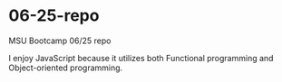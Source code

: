 # 06-25-repo
MSU Bootcamp 06/25 repo

I enjoy JavaScript because it utilizes both Functional programming and Object-oriented programming.